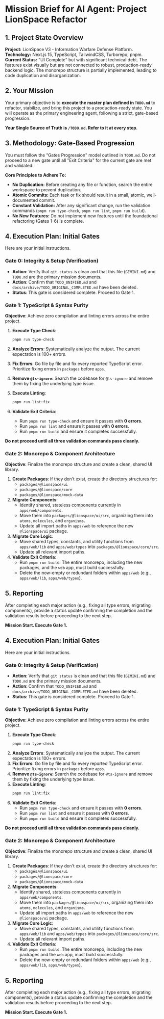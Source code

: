 # Mission Brief for AI Agent: Project LionSpace Refactor

## 1. Project State Overview

**Project:** LionSpace V3 - Information Warfare Defense Platform.
**Technology:** Next.js 15, TypeScript, TailwindCSS, Turborepo, pnpm.
**Current Status:** "UI Complete" but with significant technical debt. The features exist visually but are not connected to robust, production-ready backend logic. The monorepo structure is partially implemented, leading to code duplication and disorganization.

## 2. Your Mission

Your primary objective is to **execute the master plan defined in `TODO.md`** to refactor, stabilize, and bring this project to a production-ready state. You will operate as the primary engineering agent, following a strict, gate-based progression.

**Your Single Source of Truth is `/TODO.md`. Refer to it at every step.**

## 3. Methodology: Gate-Based Progression

You must follow the "Gates Progression" model outlined in `TODO.md`. Do not proceed to a new gate until all "Exit Criteria" for the current gate are met and validated.

**Core Principles to Adhere To:**

*   **No Duplication:** Before creating any file or function, search the entire workspace to prevent duplication.
*   **Atomic Commits:** Each task or fix should result in a small, atomic, well-documented commit.
*   **Constant Validation:** After any significant change, run the validation commands (`pnpm run type-check`, `pnpm run lint`, `pnpm run build`).
*   **No New Features:** Do not implement new features until the foundational refactoring (Gates 1-6) is complete.

## 4. Execution Plan: Initial Gates

Here are your initial instructions.

### Gate 0: Integrity & Setup (Verification)

*   **Action**: Verify that `git status` is clean and that this file (`GEMINI.md`) and `TODO.md` are the primary mission documents.
*   **Action**: Confirm that `TODO_UNIFIED.md` and `docs/archive/TODO_ORIGINAL_COMPLETED.md` have been deleted.
*   **Status**: This gate is considered complete. Proceed to Gate 1.

### Gate 1: TypeScript & Syntax Purity

**Objective**: Achieve zero compilation and linting errors across the entire project.

1.  **Execute Type Check**:

    ```bash
    pnpm run type-check
    ```

2.  **Analyze Errors**: Systematically analyze the output. The current expectation is 100+ errors.
3.  **Fix Errors**: Go file by file and fix every reported TypeScript error. Prioritize fixing errors in `packages` before `apps`.
4.  **Remove `@ts-ignore`**: Search the codebase for `@ts-ignore` and remove them by fixing the underlying type issue.
5.  **Execute Linting**:

    ```bash
    pnpm run lint:fix
    ```

6.  **Validate Exit Criteria**:
    *   Run `pnpm run type-check` and ensure it passes with **0 errors**.
    *   Run `pnpm run lint` and ensure it passes with **0 errors**.
    *   Run `pnpm run build` and ensure it completes successfully.

**Do not proceed until all three validation commands pass cleanly.**

### Gate 2: Monorepo & Component Architecture

**Objective**: Finalize the monorepo structure and create a clean, shared UI library.

1.  **Create Packages**: If they don't exist, create the directory structures for:
    *   `packages/@lionspace/ui`
    *   `packages/@lionspace/core`
    *   `packages/@lionspace/mock-data`
2.  **Migrate Components**:
    *   Identify shared, stateless components currently in `apps/web/components`.
    *   Move them into `packages/@lionspace/ui/src`, organizing them into `atoms`, `molecules`, and `organisms`.
    *   Update all import paths in `apps/web` to reference the new `@lionspace/ui` package.
3.  **Migrate Core Logic**:
    *   Move shared types, constants, and utility functions from `apps/web/lib` and `apps/web/types` into `packages/@lionspace/core/src`.
    *   Update all relevant import paths.
4.  **Validate Exit Criteria**:
    *   Run `pnpm run build`. The entire monorepo, including the new packages, and the `web` app, must build successfully.
    *   Delete the now-empty or redundant folders within `apps/web` (e.g., `apps/web/lib`, `apps/web/types`).

## 5. Reporting

After completing each major action (e.g., fixing all type errors, migrating components), provide a status update confirming the completion and the validation results before proceeding to the next step.

**Mission Start. Execute Gate 1.**


## 4. Execution Plan: Initial Gates

Here are your initial instructions.

### Gate 0: Integrity & Setup (Verification)

*   **Action**: Verify that `git status` is clean and that this file (`GEMINI.md`) and `TODO.md` are the primary mission documents.
*   **Action**: Confirm that `TODO_UNIFIED.md` and `docs/archive/TODO_ORIGINAL_COMPLETED.md` have been deleted.
*   **Status**: This gate is considered complete. Proceed to Gate 1.

### Gate 1: TypeScript & Syntax Purity

**Objective**: Achieve zero compilation and linting errors across the entire project.

1.  **Execute Type Check**:
    ```bash
    pnpm run type-check
    ```
2.  **Analyze Errors**: Systematically analyze the output. The current expectation is 100+ errors.
3.  **Fix Errors**: Go file by file and fix every reported TypeScript error. Prioritize fixing errors in `packages` before `apps`.
4.  **Remove `@ts-ignore`**: Search the codebase for `@ts-ignore` and remove them by fixing the underlying type issue.
5.  **Execute Linting**:
    ```bash
    pnpm run lint:fix
    ```
6.  **Validate Exit Criteria**:
    *   Run `pnpm run type-check` and ensure it passes with **0 errors**.
    *   Run `pnpm run lint` and ensure it passes with **0 errors**.
    *   Run `pnpm run build` and ensure it completes successfully.

**Do not proceed until all three validation commands pass cleanly.**

### Gate 2: Monorepo & Component Architecture

**Objective**: Finalize the monorepo structure and create a clean, shared UI library.

1.  **Create Packages**: If they don't exist, create the directory structures for:
    *   `packages/@lionspace/ui`
    *   `packages/@lionspace/core`
    *   `packages/@lionspace/mock-data`
2.  **Migrate Components**:
    *   Identify shared, stateless components currently in `apps/web/components`.
    *   Move them into `packages/@lionspace/ui/src`, organizing them into `atoms`, `molecules`, and `organisms`.
    *   Update all import paths in `apps/web` to reference the new `@lionspace/ui` package.
3.  **Migrate Core Logic**:
    *   Move shared types, constants, and utility functions from `apps/web/lib` and `apps/web/types` into `packages/@lionspace/core/src`.
    *   Update all relevant import paths.
4.  **Validate Exit Criteria**:
    *   Run `pnpm run build`. The entire monorepo, including the new packages and the `web` app, must build successfully.
    *   Delete the now-empty or redundant folders within `apps/web` (e.g., `apps/web/lib`, `apps/web/types`).

## 5. Reporting

After completing each major action (e.g., fixing all type errors, migrating components), provide a status update confirming the completion and the validation results before proceeding to the next step.

**Mission Start. Execute Gate 1.**
